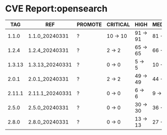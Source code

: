 # CVE Report:opensearch
|  TAG   |       REF       | PROMOTE | CRITICAL |   HIGH   |  MEDIUM  |   LOW    | UNKNOWN |
|--------|-----------------|---------|----------|----------|----------|----------|---------|
| 1.1.0  | 1.1.0_20240331  | ?       | 10 -> 10 | 91 -> 91 | 81 -> 81 | 13 -> 13 | 0 -> 0  |
| 1.2.4  | 1.2.4_20240331  | ?       | 2 -> 2   | 65 -> 65 | 66 -> 66 | 9 -> 9   | 0 -> 0  |
| 1.3.13 | 1.3.13_20240331 | ?       | 0 -> 0   | 5 -> 5   | 10 -> 10 | 0 -> 0   | 0 -> 0  |
| 2.0.1  | 2.0.1_20240331  | ?       | 2 -> 2   | 49 -> 49 | 44 -> 44 | 10 -> 10 | 0 -> 0  |
| 2.11.1 | 2.11.1_20240331 | ?       | 0 -> 0   | 6 -> 6   | 9 -> 9   | 0 -> 0   | 0 -> 0  |
| 2.5.0  | 2.5.0_20240331  | ?       | 0 -> 0   | 30 -> 30 | 36 -> 36 | 11 -> 11 | 0 -> 0  |
| 2.8.0  | 2.8.0_20240331  | ?       | 0 -> 0   | 13 -> 13 | 27 -> 27 | 8 -> 8   | 0 -> 0  |
